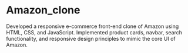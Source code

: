 # Amazon_clone
Developed a responsive e-commerce front-end clone of Amazon using HTML, CSS, and JavaScript. Implemented product cards, navbar, search functionality, and responsive design principles to mimic the core UI of Amazon.
